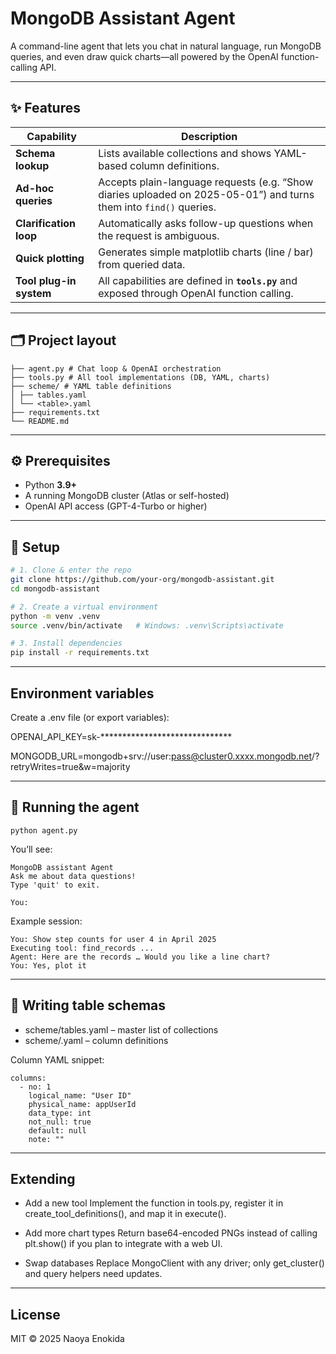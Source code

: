 # MongoDB Assistant Agent

A command-line agent that lets you chat in natural language, run MongoDB queries, and even draw quick charts—all powered by the OpenAI function-calling API.

---

## ✨ Features

| Capability | Description |
|------------|-------------|
| **Schema lookup** | Lists available collections and shows YAML-based column definitions. |
| **Ad-hoc queries** | Accepts plain-language requests (e.g. “Show diaries uploaded on 2025-05-01”) and turns them into `find()` queries. |
| **Clarification loop** | Automatically asks follow-up questions when the request is ambiguous. |
| **Quick plotting** | Generates simple matplotlib charts (line / bar) from queried data. |
| **Tool plug-in system** | All capabilities are defined in **`tools.py`** and exposed through OpenAI function calling. |

---

## 🗂 Project layout
```text
├── agent.py # Chat loop & OpenAI orchestration
├── tools.py # All tool implementations (DB, YAML, charts)
├── scheme/ # YAML table definitions
│ ├── tables.yaml
│ └── <table>.yaml
├── requirements.txt
└── README.md
```
---

## ⚙️ Prerequisites

* Python **3.9+**
* A running MongoDB cluster (Atlas or self-hosted)
* OpenAI API access (GPT-4-Turbo or higher)

---

## 🔧 Setup

```bash
# 1. Clone & enter the repo
git clone https://github.com/your-org/mongodb-assistant.git
cd mongodb-assistant

# 2. Create a virtual environment
python -m venv .venv
source .venv/bin/activate   # Windows: .venv\Scripts\activate

# 3. Install dependencies
pip install -r requirements.txt
```
---

## Environment variables
Create a .env file (or export variables):

OPENAI_API_KEY=sk-******************************

MONGODB_URL=mongodb+srv://user:pass@cluster0.xxxx.mongodb.net/?retryWrites=true&w=majority

---

## 🚀 Running the agent

```
python agent.py
```

You’ll see:
```
MongoDB assistant Agent
Ask me about data questions!
Type 'quit' to exit.

You:
```

Example session:
```
You: Show step counts for user 4 in April 2025
Executing tool: find_records ...
Agent: Here are the records … Would you like a line chart?
You: Yes, plot it
```

---

## 📝 Writing table schemas

- scheme/tables.yaml – master list of collections
- scheme/<collection>.yaml – column definitions

Column YAML snippet:
```
columns:
  - no: 1
    logical_name: "User ID"
    physical_name: appUserId
    data_type: int
    not_null: true
    default: null
    note: ""
```

---

## Extending
- Add a new tool
Implement the function in tools.py, register it in create_tool_definitions(), and map it in execute().

- Add more chart types
Return base64-encoded PNGs instead of calling plt.show() if you plan to integrate with a web UI.

- Swap databases
Replace MongoClient with any driver; only get_cluster() and query helpers need updates.

---

## License
MIT © 2025 Naoya Enokida